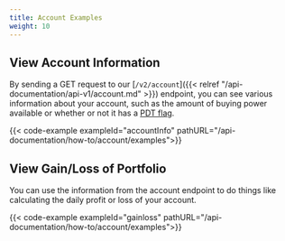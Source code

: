 ```yaml
---
title: Account Examples
weight: 10
---
```


## View Account Information
By sending a GET request to our [`/v2/account`]({{< relref "/api-documentation/api-v1/account.md" >}}) endpoint, you can see various information about your account, such as the amount of buying power available or whether or not it has a [PDT flag](https://financefeast.markets/learn/pattern-day-trader/).

{{< code-example exampleId="accountInfo" pathURL="/api-documentation/how-to/account/examples">}}

## View Gain/Loss of Portfolio
You can use the information from the account endpoint to do things like calculating the daily profit or loss of your account.

{{< code-example exampleId="gainloss" pathURL="/api-documentation/how-to/account/examples">}}

